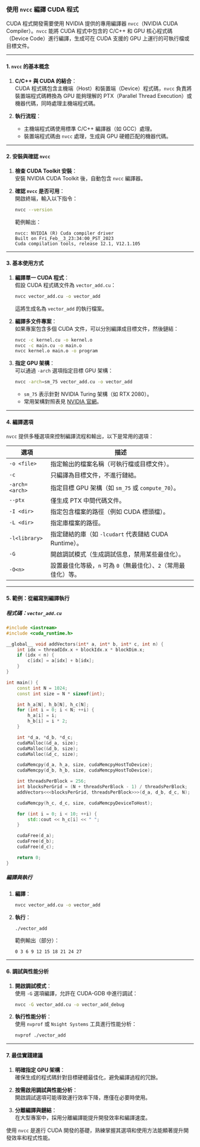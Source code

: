 ### 使用 `nvcc` 編譯 CUDA 程式  

CUDA 程式開發需要使用 NVIDIA 提供的專用編譯器 `nvcc`（NVIDIA CUDA Compiler）。`nvcc` 能將 CUDA 程式中包含的 C/C++ 和 GPU 核心程式碼（Device Code）進行編譯，生成可在 CUDA 支援的 GPU 上運行的可執行檔或目標文件。  

---

#### **1. `nvcc` 的基本概念**  

1. **C/C++ 與 CUDA 的結合**：  
   CUDA 程式碼包含主機端（Host）和裝置端（Device）程式碼，`nvcc` 負責將裝置端程式碼轉換為 GPU 能夠理解的 PTX（Parallel Thread Execution）或機器代碼，同時處理主機端程式碼。

2. **執行流程**：  
   - 主機端程式碼使用標準 C/C++ 編譯器（如 GCC）處理。  
   - 裝置端程式碼由 `nvcc` 處理，生成與 GPU 硬體匹配的機器代碼。  

---

#### **2. 安裝與確認 `nvcc`**  

1. **檢查 CUDA Toolkit 安裝**：  
   安裝 NVIDIA CUDA Toolkit 後，自動包含 `nvcc` 編譯器。  

2. **確認 `nvcc` 是否可用**：  
   開啟終端，輸入以下指令：  
   ```bash
   nvcc --version
   ```  
   範例輸出：
   ```
   nvcc: NVIDIA (R) Cuda compiler driver
   Built on Fri_Feb__3_23:34:00_PST_2023
   Cuda compilation tools, release 12.1, V12.1.105
   ```

---

#### **3. 基本使用方式**  

1. **編譯單一 CUDA 程式**：  
   假設 CUDA 程式碼文件為 `vector_add.cu`：  
   ```bash
   nvcc vector_add.cu -o vector_add
   ```  
   這將生成名為 `vector_add` 的執行檔案。  

2. **編譯多文件專案**：  
   如果專案包含多個 CUDA 文件，可以分別編譯成目標文件，然後鏈結：  
   ```bash
   nvcc -c kernel.cu -o kernel.o
   nvcc -c main.cu -o main.o
   nvcc kernel.o main.o -o program
   ```  

3. **指定 GPU 架構**：  
   可以通過 `-arch` 選項指定目標 GPU 架構：  
   ```bash
   nvcc -arch=sm_75 vector_add.cu -o vector_add
   ```  
   - `sm_75` 表示針對 NVIDIA Turing 架構（如 RTX 2080）。  
   - 常用架構對照表見 [NVIDIA 官網](https://developer.nvidia.com/cuda-gpus)。

---

#### **4. 編譯選項**  

`nvcc` 提供多種選項來控制編譯流程和輸出，以下是常用的選項：  

| **選項**           | **描述**                                                                                 |
|--------------------|-----------------------------------------------------------------------------------------|
| `-o <file>`       | 指定輸出的檔案名稱（可執行檔或目標文件）。                                                 |
| `-c`              | 只編譯為目標文件，不進行鏈結。                                                            |
| `-arch=<arch>`    | 指定目標 GPU 架構（如 `sm_75` 或 `compute_70`）。                                          |
| `--ptx`           | 僅生成 PTX 中間代碼文件。                                                                 |
| `-I <dir>`        | 指定包含檔案的路徑（例如 CUDA 標頭檔）。                                                    |
| `-L <dir>`        | 指定庫檔案的路徑。                                                                         |
| `-l<library>`     | 指定鏈結的庫（如 `-lcudart` 代表鏈結 CUDA Runtime）。                                       |
| `-G`              | 開啟調試模式（生成調試信息，禁用某些最佳化）。                                               |
| `-O<n>`           | 設置最佳化等級，`n` 可為 `0`（無最佳化）、`2`（常用最佳化）等。                              |

---

#### **5. 範例：從編寫到編譯執行**  

##### **程式碼：`vector_add.cu`**  
```cpp
#include <iostream>
#include <cuda_runtime.h>

__global__ void addVectors(int* a, int* b, int* c, int n) {
    int idx = threadIdx.x + blockIdx.x * blockDim.x;
    if (idx < n) {
        c[idx] = a[idx] + b[idx];
    }
}

int main() {
    const int N = 1024;
    const int size = N * sizeof(int);

    int h_a[N], h_b[N], h_c[N];
    for (int i = 0; i < N; ++i) {
        h_a[i] = i;
        h_b[i] = i * 2;
    }

    int *d_a, *d_b, *d_c;
    cudaMalloc(&d_a, size);
    cudaMalloc(&d_b, size);
    cudaMalloc(&d_c, size);

    cudaMemcpy(d_a, h_a, size, cudaMemcpyHostToDevice);
    cudaMemcpy(d_b, h_b, size, cudaMemcpyHostToDevice);

    int threadsPerBlock = 256;
    int blocksPerGrid = (N + threadsPerBlock - 1) / threadsPerBlock;
    addVectors<<<blocksPerGrid, threadsPerBlock>>>(d_a, d_b, d_c, N);

    cudaMemcpy(h_c, d_c, size, cudaMemcpyDeviceToHost);

    for (int i = 0; i < 10; ++i) {
        std::cout << h_c[i] << " ";
    }

    cudaFree(d_a);
    cudaFree(d_b);
    cudaFree(d_c);

    return 0;
}
```

##### **編譯與執行**  
1. **編譯**：  
   ```bash
   nvcc vector_add.cu -o vector_add
   ```  

2. **執行**：  
   ```bash
   ./vector_add
   ```  
   範例輸出（部分）：  
   ```
   0 3 6 9 12 15 18 21 24 27
   ```

---

#### **6. 調試與性能分析**  

1. **開啟調試模式**：  
   使用 `-G` 選項編譯，允許在 CUDA-GDB 中進行調試：  
   ```bash
   nvcc -G vector_add.cu -o vector_add_debug
   ```

2. **執行性能分析**：  
   使用 `nvprof` 或 `Nsight Systems` 工具進行性能分析：  
   ```bash
   nvprof ./vector_add
   ```

---

#### **7. 最佳實踐建議**  

1. **明確指定 GPU 架構**：  
   確保生成的程式碼針對目標硬體最佳化，避免編譯過程的冗餘。  

2. **按需啟用調試與性能分析**：  
   開啟調試選項可能導致運行效率下降，應僅在必要時使用。  

3. **分離編譯與鏈結**：  
   在大型專案中，採用分離編譯能提升開發效率和編譯速度。  

使用 `nvcc` 是進行 CUDA 開發的基礎，熟練掌握其選項和使用方法能顯著提升開發效率和程式性能。